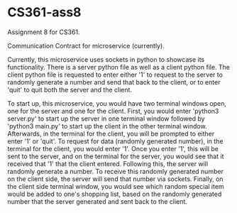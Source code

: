 # CS361-ass8
Assignment 8 for CS361. 

Communication Contract for microservice (currently). 

Currently, this microservice uses sockets in python to showcase its functionality. 
There is a server python file as well as a client python file. The client python 
file is requested to enter either '1' to request to the server to randomly generate
a number and send that back to the client, or to enter 'quit' to quit both the 
server and the client. 

To start up, this microservice, you would have two terminal windows open, one for the
server and one for the client. First, you would enter 'python3 server.py' to start
up the server in one terminal window followed by 'python3 main.py' to start up the 
client in the other terminal window. Afterwards, in the terminal for the client, you 
will be prompted to either enter '1' or 'quit'. To request for data (randomly generated 
number), in the terminal for the client, you would enter '1'. Once you enter '1', this will
be sent to the server, and on the terminal for the server, you would see that it received 
that '1' that the client entered. Following this, the server will randomly generate a number.
To receive this randomly generated number on the client side, the server will send that number
via sockets. Finally, on the client side terminal window, you would see which random special
item would be added to one's shopping list, based on the randomly generated number that the
server generated and sent back to the client. 

